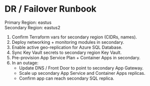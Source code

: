 # DR / Failover Runbook

Primary Region: eastus  
Secondary Region: eastus2  

1. Confirm Terraform vars for secondary region (CIDRs, names).  
2. Deploy networking + monitoring modules in secondary.  
3. Enable active geo-replication for Azure SQL Database.  
4. Sync Key Vault secrets to secondary region Key Vault.  
5. Pre-provision App Service Plan + Container Apps in secondary.  
6. In an outage:
   - Update DNS / Front Door to point to secondary App Gateway.
   - Scale up secondary App Service and Container Apps replicas.
   - Confirm app can reach secondary SQL replica.
